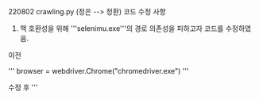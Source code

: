 220802 crawling.py (정은 --> 정환)
코드 수정 사항

1. 맥 호환성을 위해 '''selenimu.exe'''의 경로 의존성을 피하고자 코드를 수정하였음. 

이전

'''
browser = webdriver.Chrome("chromedriver.exe")
'''

수정 후 
'''

